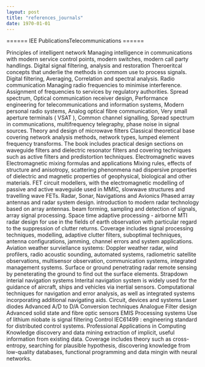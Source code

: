 ```yaml
---
layout: post
title: "references_journals"
date: 1970-01-01
---
```




====== IEE PublicationsTelecommunications ======

Principles of intelligent network
Managing intelligence in communications with modern service control points, modern switches, modern call party handlings.
Digital signal filtering, analysis and restoration
Theroeritcal  concepts that underlie the methods in commom use to process signals.  Digital filtering, Averaging, Correlation and spectral analysis.
Radio communication
Managing radio frequencies to minimise interference. Assignment of frequencies to services by regulatory authorities.
Spread  spectrum, Optical communication receiver design, Performance  engineering for telecommunications and information systems, Modern  personal radio systems, Analog optical fibre communication, Very small  aperture terminals ( VSAT ), Common channel signalling, Spread spectrum  in communications, multifrequency telegraphy, phase noise in signal  sources.
Theory and design of microwave filters
Classical  theoretical base covering network analysis methods, network types,  lumped element frequency transforms. The book includes practical design  sections on waveguide filters and dielectric resonator filters and  covering techniques such as active filters and predistortion techniques.
Electromagnetic waves
Electromagnetic mixing formulas and applications
Mixing  rules, effects of structure and anisotropy, scattering phenonmena nad  dispersive properties of dielectric and magnetic properties of  geophysical, biological and other materials.
FET circuit  modellers, with the electromagnetic modelling of passive and active  waveguide used in MMIC, slowwave structures and travelling wave FETs.
Radar, Sonar, Navigations and Avionics
Phased array antennas and radar system design.
introduction  to modern radar technology based on array antennas. beam forming,  sampling and detection of signals, array signal processing.
Space  time adaptive processing - airborne MTI radar design for use in the  fields of earth observation with particular regard to the suppression of  clutter returns. Coverage includes signal processing techniques,  modelling, adaptive clutter filters, suboptimal techniques, antenna  configurations, jamming, channel errors and system applications.
Aviation weather surviellance systems:
Doppler  weather radar, wind profilers, radio acoustic sounding, automated  systems, radiometric satellite observations, multisensor observation,  communication systems, integrated management systems.
Surface or ground penetrating radar
remote sensing by peneterating the ground to find out the surface elements.
Strapdown interial navigation systems
Interital  navigation system is widely used for the guidance of aircraft, ships  and vehicles via inertial sensors. Computational techniques for  navigation and error analysis, as well as integrated systems  incorporating additional navigating aids.
Circuit, devices and systems
Laser diodes
Advanced A/D to D/A Conversion techniques
Analogue Filter design
Advanced solid state and fibre optic sensors
EMIS Processing systems
Use of lithium niobate is signal filtering
Control
IEC61499 : engineering standard for distributed control systems.
Professional Applications in Computing
Knowledge discovery and data mining
extraction  of implicit, useful information from existing data. Coverage includes  theory such as cross-entropy, searching for plausible hypothesis,  discovering knowledge from low-quality databases, functional programming  and data mingin with neural networks.
